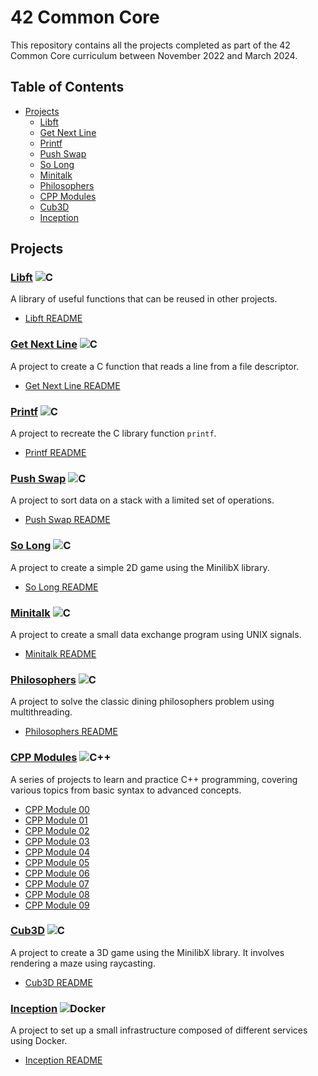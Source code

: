 # 42 Common Core

This repository contains all the projects completed as part of the 42 Common Core curriculum between November 2022 and March 2024.

## Table of Contents

- [Projects](#projects)
  - [Libft](#libft)
  - [Get Next Line](#get-next-line)
  - [Printf](#printf)
  - [Push Swap](#push-swap)
  - [So Long](#so-long)
  - [Minitalk](#minitalk)
  - [Philosophers](#philosophers)
  - [CPP Modules](#cpp-modules)
  - [Cub3D](#cub3d)
  - [Inception](#inception)

## Projects

### [Libft](libft/) ![C](https://raw.githubusercontent.com/github/explore/main/topics/c/c.png)
A library of useful functions that can be reused in other projects.

- [Libft README](libft/README.md)

### [Get Next Line](get_next_line/) ![C](https://raw.githubusercontent.com/github/explore/main/topics/c/c.png)
A project to create a C function that reads a line from a file descriptor.

- [Get Next Line README](get_next_line/README.md)

### [Printf](printf/) ![C](https://raw.githubusercontent.com/github/explore/main/topics/c/c.png)
A project to recreate the C library function `printf`.

- [Printf README](printf/README.md)

### [Push Swap](push_swap/) ![C](https://raw.githubusercontent.com/github/explore/main/topics/c/c.png)
A project to sort data on a stack with a limited set of operations.

- [Push Swap README](push_swap/README.md)

### [So Long](so_long/) ![C](https://raw.githubusercontent.com/github/explore/main/topics/c/c.png)
A project to create a simple 2D game using the MinilibX library.

- [So Long README](so_long/README.md)

### [Minitalk](minitalk/) ![C](https://raw.githubusercontent.com/github/explore/main/topics/c/c.png)
A project to create a small data exchange program using UNIX signals.

- [Minitalk README](minitalk/README.md)

### [Philosophers](philo/) ![C](https://raw.githubusercontent.com/github/explore/main/topics/c/c.png)
A project to solve the classic dining philosophers problem using multithreading.

- [Philosophers README](philo/README.md)

### [CPP Modules](cpp/) ![C++](https://raw.githubusercontent.com/github/explore/main/topics/cpp/cpp.png)
A series of projects to learn and practice C++ programming, covering various topics from basic syntax to advanced concepts.

- [CPP Module 00](cpp/cpp00/)
- [CPP Module 01](cpp/cpp01/)
- [CPP Module 02](cpp/cpp02/)
- [CPP Module 03](cpp/cpp03/)
- [CPP Module 04](cpp/cpp04/)
- [CPP Module 05](cpp/cpp05/)
- [CPP Module 06](cpp/cpp06/)
- [CPP Module 07](cpp/cpp07/)
- [CPP Module 08](cpp/cpp08/)
- [CPP Module 09](cpp/cpp09/)

### [Cub3D](cub3d/) ![C](https://raw.githubusercontent.com/github/explore/main/topics/c/c.png)
A project to create a 3D game using the MinilibX library. It involves rendering a maze using raycasting.

- [Cub3D README](cub3d/cub3d/README.md)

### [Inception](inception/) ![Docker](https://raw.githubusercontent.com/github/explore/main/topics/docker/docker.png)
A project to set up a small infrastructure composed of different services using Docker.

- [Inception README](inception/README.md)

